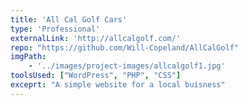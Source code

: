 ```yaml
---
title: 'All Cal Golf Cars'
type: 'Professional'
externalLink: 'http://allcalgolf.com/'
repo: "https://github.com/Will-Copeland/AllCalGolf"
imgPath:
    - '../images/project-images/allcalgolf1.jpg'
toolsUsed: ["WordPress", "PHP", "CSS"]
exceprt: "A simple website for a local buisness"
---
```

